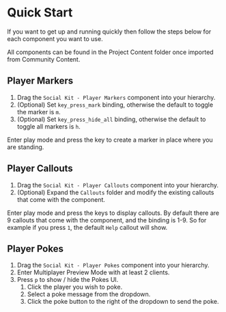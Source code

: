 # Quick Start

If you want to get up and running quickly then follow the steps below for each component you want to use.

All components can be found in the Project Content folder once imported from Community Content.

## Player Markers

1. Drag the `Social Kit - Player Markers` component into your hierarchy.
2. (Optional) Set `key_press_mark` binding, otherwise the default to toggle the marker is `m`.
3. (Optional) Set `key_press_hide_all` binding, otherwise the default to toggle all markers is `h`.

Enter play mode and press the key to create a marker in place where you are standing.

## Player Callouts

1. Drag the `Social Kit - Player Callouts` component into your hierarchy.
2. (Optional) Expand the `Callouts` folder and modify the existing callouts that come with the component.

Enter play mode and press the keys to display callouts.  By default there are 9 callouts that come with the component, and the binding is 1-9.  So for example if you press `1`, the default `Help` callout will show.

## Player Pokes

1. Drag the `Social Kit - Player Pokes` component into your hierarchy.
2. Enter Multiplayer Preview Mode with at least 2 clients.
3. Press `p` to show / hide the Pokes UI.
	1. Click the player you wish to poke.
	2. Select a poke message from the dropdown.
	3. Click the poke button to the right of the dropdown to send the poke.

